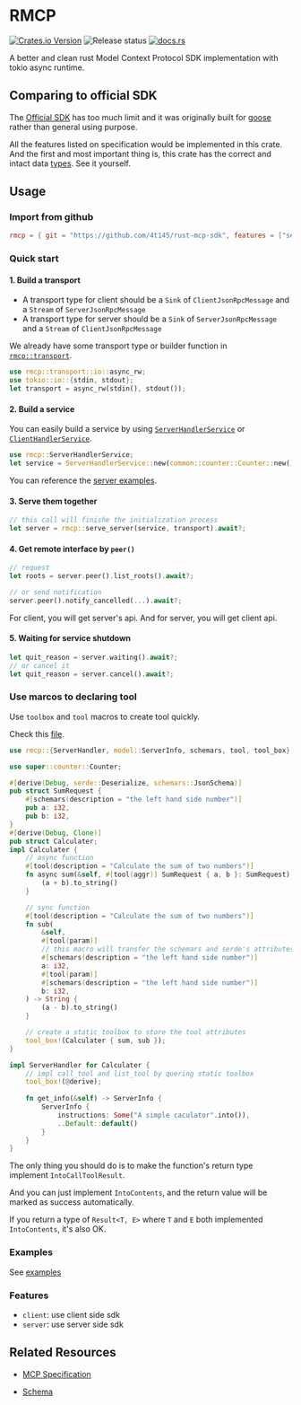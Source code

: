 # RMCP
[![Crates.io Version](https://img.shields.io/crates/v/rmcp)](https://crates.io/crates/rmcp)
![Release status](https://github.com/4t145/rmcp/actions/workflows/release.yml/badge.svg)
[![docs.rs](https://img.shields.io/docsrs/rmcp)](https://docs.rs/rmcp/rmcp)

A better and clean rust Model Context Protocol SDK implementation with tokio async runtime.

## Comparing to official SDK

The [Official SDK](https://github.com/modelcontextprotocol/rust-sdk/pulls) has too much limit and it was originally built for [goose](https://github.com/block/goose) rather than general using purpose.

All the features listed on specification would be implemented in this crate. And the first and most important thing is, this crate has the correct and intact data [types](crates/rmcp/src/model.rs). See it yourself. 

## Usage

### Import from github
```toml
rmcp = { git = "https://github.com/4t145/rust-mcp-sdk", features = ["server"] }
```

### Quick start

#### 1. Build a transport
- A transport type for client should be a `Sink` of `ClientJsonRpcMessage` and a `Stream` of `ServerJsonRpcMessage`
- A transport type for server should be a `Sink` of `ServerJsonRpcMessage` and a `Stream` of `ClientJsonRpcMessage`

We already have some transport type or builder function in [`rmcp::transport`](crates/rmcp/src/transport.rs).

```rust
use rmcp::transport::io::async_rw;
use tokio::io::{stdin, stdout};
let transport = async_rw(stdin(), stdout());
```

#### 2. Build a service
You can easily build a service by using [`ServerHandlerService`](crates/rmcp/src/handler/server.rs) or [`ClientHandlerService`](crates/rmcp/src/handler/client.rs).

```rust
use rmcp::ServerHandlerService;
let service = ServerHandlerService::new(common::counter::Counter::new());
```

You can reference the [server examples](examples/servers/src/common/counter.rs).

#### 3. Serve them together
```rust
// this call will finishe the initialization process
let server = rmcp::serve_server(service, transport).await?;
```

#### 4. Get remote interface by `peer()`
```rust
// request 
let roots = server.peer().list_roots().await?;

// or send notification
server.peer().notify_cancelled(...).await?;
```
For client, you will get server's api. And for server, you will get client api.

#### 5. Waiting for service shutdown
```rust
let quit_reason = server.waiting().await?;
// or cancel it
let quit_reason = server.cancel().await?;
```

### Use marcos to declaring tool
Use `toolbox` and `tool` macros to create tool quickly.

Check this [file](examples/servers/src/common/caculater.rs).
```rust
use rmcp::{ServerHandler, model::ServerInfo, schemars, tool, tool_box};

use super::counter::Counter;

#[derive(Debug, serde::Deserialize, schemars::JsonSchema)]
pub struct SumRequest {
    #[schemars(description = "the left hand side number")]
    pub a: i32,
    pub b: i32,
}
#[derive(Debug, Clone)]
pub struct Calculater;
impl Calculater {
    // async function
    #[tool(description = "Calculate the sum of two numbers")]
    fn async sum(&self, #[tool(aggr)] SumRequest { a, b }: SumRequest) -> String {
        (a + b).to_string()
    }

    // sync function
    #[tool(description = "Calculate the sum of two numbers")]
    fn sub(
        &self,
        #[tool(param)]
        // this macro will transfer the schemars and serde's attributes
        #[schemars(description = "the left hand side number")]
        a: i32,
        #[tool(param)]
        #[schemars(description = "the left hand side number")]
        b: i32,
    ) -> String {
        (a - b).to_string()
    }

    // create a static toolbox to store the tool attributes
    tool_box!(Calculater { sum, sub });
}

impl ServerHandler for Calculater {
    // impl call_tool and list_tool by quering static toolbox
    tool_box!(@derive);
    
    fn get_info(&self) -> ServerInfo {
        ServerInfo {
            instructions: Some("A simple caculator".into()),
            ..Default::default()
        }
    }
}
```
The only thing you should do is to make the function's return type implement `IntoCallToolResult`.

And you can just implement `IntoContents`, and the return value will be marked as success automatically. 

If you return a type of `Result<T, E>` where `T` and `E` both implemented `IntoContents`, it's also OK.

### Examples
See [examples](examples/README.md)

### Features
- `client`: use client side sdk
- `server`: use server side sdk


## Related Resources
- [MCP Specification](https://spec.modelcontextprotocol.io/specification/2024-11-05/)

- [Schema](https://github.com/modelcontextprotocol/specification/blob/main/schema/2024-11-05/schema.ts)
